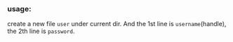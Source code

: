 
### usage: ### 
create a new file `user` under current dir. And the 1st line is `username`(handle), the 2th line is `password`.
